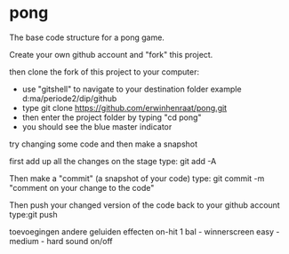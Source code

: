 # pong
The base code structure for a pong game.

Create your own github account and "fork" this project.

then clone the fork of this project to your computer:
 - use "gitshell" to navigate to your destination folder example d:ma/periode2/dip/github
 - type git clone https://github.com/erwinhenraat/pong.git
 - then enter the project folder by typing "cd pong"
 - you should see the blue master indicator

try changing some code and then make a snapshot

first add up all the changes on the stage 
type: git add -A

Then make a "commit" (a snapshot of your code)
type: git commit -m "comment on your change to the code"

Then push your changed version of the code back to your github account
type:git push

toevoegingen 
andere geluiden
effecten on-hit
1  bal - 
winnerscreen
easy - medium - hard
sound on/off



